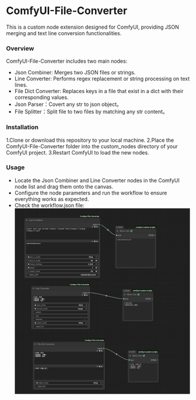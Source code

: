 # ComfyUI-File-Converter

This is a custom node extension designed for ComfyUI, providing JSON merging and text line conversion functionalities.

### Overview

ComfyUI-File-Converter includes two main nodes:

- Json Combiner: Merges two JSON files or strings.
- Line Converter: Performs regex replacement or string processing on text lines.
- File Dict Converter: Replaces keys in a file that exist in a dict with their corresponding values.
- Json Parser：Covert any str to json object。
- File Splitter：Split file to two files by matching any str content。

### Installation

1.Clone or download this repository to your local machine.
2.Place the ComfyUI-File-Converter folder into the custom_nodes directory of your ComfyUI project.
3.Restart ComfyUI to load the new nodes.

### Usage

- Locate the Json Combiner and Line Converter nodes in the ComfyUI node list and drag them onto the canvas.
- Configure the node parameters and run the workflow to ensure everything works as expected.
- Check the workflow.json file:
  ![workflow.json](workflow.png)

